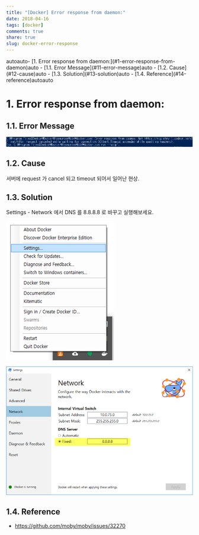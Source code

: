 ```yaml
---
title: "[Docker] Error response from daemon:"
date: 2018-04-16
tags: [docker]
comments: true
share: true
slug: docker-error-response
---
```


<!-- TOC -->autoauto- [1. Error response from daemon:](#1-error-response-from-daemon)auto  - [1.1. Error Message](#11-error-message)auto  - [1.2. Cause](#12-cause)auto  - [1.3. Solution](#13-solution)auto  - [1.4. Reference](#14-reference)autoauto<!-- /TOC -->

# 1. Error response from daemon:

## 1.1. Error Message

![docker_dns_error](/images/docker_dns_error.png)

## 1.2. Cause

서버에 request 가 cancel 되고 timeout 되어서 일어난 현상.

## 1.3. Solution

Settings - Network 에서 DNS 를 8.8.8.8 로 바꾸고 실행해보세요.

![docker_settings](/images/docker_settings.png)

![docker_settings_dns](/images/docker_settings_dns.png)

## 1.4. Reference

- https://github.com/moby/moby/issues/32270
